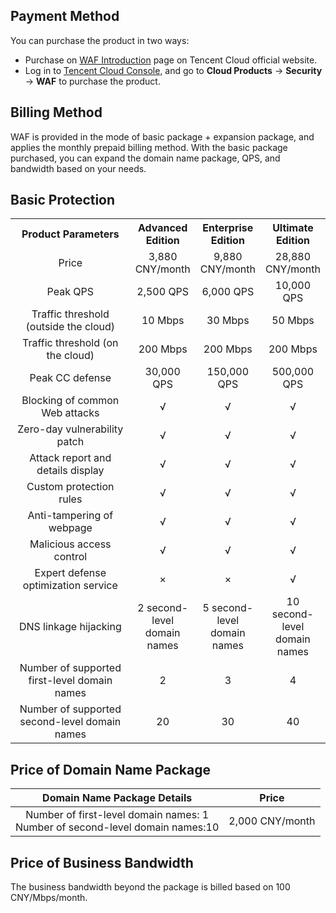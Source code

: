 ## Payment Method
You can purchase the product in two ways:
- Purchase on [WAF Introduction](https://cloud.tencent.com/product/waf) page on Tencent Cloud official website.
- Log in to [Tencent Cloud Console](https://console.cloud.tencent.com/), and go to **Cloud Products** -> **Security** -> **WAF** to purchase the product.

## Billing Method
WAF is provided in the mode of basic package + expansion package, and applies the monthly prepaid billing method. With the basic package purchased, you can expand the domain name package, QPS, and bandwidth based on your needs.

## Basic Protection
<table align="center">
<tbody align="center">
<tr>
<th width="200">Product Parameters</th>
<th>Advanced Edition</th>
<th>Enterprise Edition</th>
<th>Ultimate Edition</th>
</tr>
<tr align="center">
<td>Price</td>
<td>3,880 CNY/month</td>
<td>9,880 CNY/month</td>
<td>28,880 CNY/month</td>
</tr> <tr>
<td align="center">Peak QPS</td>
<td>2,500 QPS</td>
<td>6,000 QPS</td>
<td>10,000 QPS</td>
</tr> <tr>
<td align="center">Traffic threshold (outside the cloud)</td>
<td>10 Mbps</td>
<td>30 Mbps</td>
<td>50 Mbps</td>
</tr> <tr>
<td align="center">Traffic threshold (on the cloud)</td>
<td>200 Mbps</td>
<td>200 Mbps</td>
<td>200 Mbps</td>
</tr> <tr>
<td align="center">Peak CC defense</td>
<td>30,000 QPS</td>
<td>150,000 QPS</td>
<td>500,000 QPS</td>
</tr> <tr>
<td align="center">Blocking of common Web attacks</td>
<td>√</td>
<td>√</td>
<td>√</td>
</tr> <tr>
<td align="center">Zero-day vulnerability patch</td>
<td>√</td>
<td>√</td>
<td>√</td>
</tr> <tr>
<td align="center">Attack report and details display</td>
<td>√</td>
<td>√</td>
<td>√</td>
</tr> <tr>
<td align="center">Custom protection rules</td>
<td>√</td>
<td>√</td>
<td>√</td>
</tr> <tr>
<td align="center">Anti-tampering of webpage</td>
<td>√</td>
<td>√</td>
<td>√</td>
</tr> <tr>
<td align="center">Malicious access control</td>
<td>√</td>
<td>√</td>
<td>√</td>
</tr> <tr>
<td align="center">Expert defense optimization service</td>
<td>×</td>
<td>×</td>
<td>√</td>
</tr> <tr>
<td align="center">DNS linkage hijacking</td>
<td>2 second-level domain names</td>
<td>5 second-level domain names</td>
<td>10 second-level domain names</td>
</tr> <tr>
<td align="center">Number of supported first-level domain names</td>
<td>2</td>
<td>3</td>
<td>4</td>
</tr> <tr>
<td align="center">Number of supported second-level domain names</td>
<td>20</td>
<td>30</td>
<td>40</td>
</tr>
</tbody>
</table>



## Price of Domain Name Package

 | Domain Name Package Details | Price |
 |:---------:|:---------:|
 | Number of first-level domain names: 1 <br> Number of second-level domain names:10 | 2,000 CNY/month |
 
## Price of Business Bandwidth
The business bandwidth beyond the package is billed based on 100 CNY/Mbps/month.

